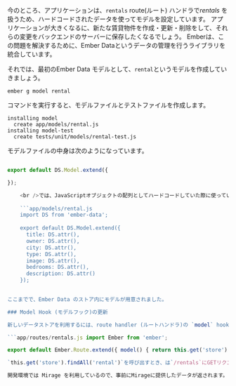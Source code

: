 今のところ、アプリケーションは、`rentals` route(ルート) ハンドラで*rentals* を扱うため、ハードコードされたデータを使ってモデルを設定しています。 アプリケーションが大きくなるに、新たな賃貸物件を作成・更新・削除をして、それらの変更をバックエンドのサーバーに保存したくなるでしょう。 Emberは、この問題を解決するために、Ember Dataというデータの管理を行うライブラリを統合しています。

それでは、最初のEmber Data モデルとして、`rental`というモデルを作成していきましょう。

```shell
ember g model rental
```

コマンドを実行すると、モデルファイルとテストファイルを作成します。

```shell
installing model
  create app/models/rental.js
installing model-test
  create tests/unit/models/rental-test.js
```

モデルファイルの中身は次のようになっています。

```app/models/rental.js import DS from 'ember-data';

export default DS.Model.extend({

});

    <br />では、JavaScriptオブジェクトの配列としてハードコードしていた際に使っていた、賃貸物件用の属性を追加しましょう。_title_、_owner_、_city_、_type_、_image_、_bedrooms_ 、_description_を追加します。
    
    ```app/models/rental.js
    import DS from 'ember-data';
    
    export default DS.Model.extend({
      title: DS.attr(),
      owner: DS.attr(),
      city: DS.attr(),
      type: DS.attr(),
      image: DS.attr(),
      bedrooms: DS.attr(),
      description: DS.attr()
    });
    

ここまでで、Ember Data のストア内にモデルが用意されました。

### Model Hook (モデルフック)の更新

新しいデータストアを利用するには、route handler (ルートハンドラ)の `model` hook (モデルフック)を更新する必要があります。

```app/routes/rentals.js import Ember from 'ember';

export default Ember.Route.extend({ model() { return this.get('store').findAll('rental'); } }); ```

`this.get('store').findAll('rental')`を呼び出すとき、は`/rentals`にGETリクエストを送ります。 Ember Data の詳細については[モデルセクション](../../models/)を確認してください。.

開発環境では Mirage を利用しているので、事前にMirageに提供したデータが返されます。 プロダクションにアプリケーションをデプロイする際には、実際にEmber Data がやりとりをするバックエンドを構築する必要があります。